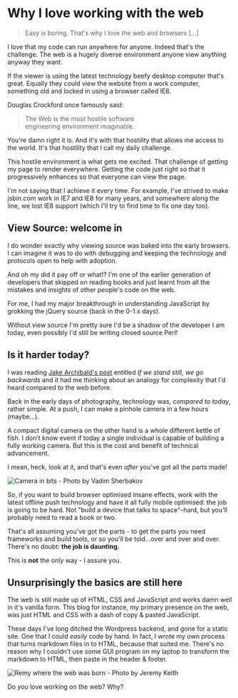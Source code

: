 # Why I love working with the web

> Easy is boring. That's why I love the web and browsers […]

I love that my code can run anywhere for anyone. Indeed that's the challenge. The web is a hugely diverse environment anyone view anything anyway they want.

If the viewer is using the latest technology beefy desktop computer that's great. Equally they could view the website from a work computer, something old and locked in using a browser called IE8.

Douglas Crockford once famously said:

> The Web is the most hostile software engineering environment imaginable.

You're damn right it is. And it's with that hostility that allows me access to the world. It's that hostility that I call my daily challenge.

This hostile environment is what gets me excited. That challenge of getting my page to render everywhere. Getting the code just right so that it progressively enhances so that everyone can view the page.

I'm not saying that I achieve it every time. For example, I've strived to make jsbin.com work in IE7 and IE8 for many years, and somewhere along the line, we lost IE8 support (which I'll try to find time to fix one day too).

## View Source: welcome in

I do wonder exactly why viewing source was baked into the early browsers. I can imagine it was to do with debugging and keeping the technology and protocols open to help with adoption.

And oh my did it pay off or what!? I'm one of the earlier generation of developers that skipped on reading books and just learnt from all the mistakes and insights of other people's code on the web.

For me, I had my major breakthrough in understanding JavaScript by grokking the jQuery source (back in the 0-1.x days).

Without view source I'm pretty sure I'd be a shadow of the developer I am today, even possibly I'd still be writing closed source Perl!

## Is it harder today?

I was reading [Jake Archibald's post](https://jakearchibald.com/2015/if-we-stand-still-we-go-backwards/) entitled *If we stand still, we go backwards* and it had me thinking about an analogy for complexity that I'd heard compared to the web before.

Back in the early days of photography, technology was, *compared to today*, rather simple. At a push, I can make a pinhole camera in a few hours (maybe...).

A compact digital camera on the other hand is a whole different kettle of fish. I don't know event if today a single individual is capable of building a fully working camera. But this is the cost and benefit of technical advancement.

I mean, heck, look at it, and that's even *after* you've got all the parts made!

![Camera in bits - Photo by Vadim Sherbakov](https://images.unsplash.com/4/madebyvadim.jpg?q=80&fm=jpg&s=4d5b600fb30878422cfe859a3e4485f1)

So, if you want to build browser optimised insane effects, work with the latest offline push technology and have it all fully mobile optimised: the job is going to be hard. Not "build a device that talks to space"–hard, but you'll probably need to read a book or two.

That's all assuming you've got the parts - to get the parts you need frameworks and build tools, or so you'll be told...over and over and over. There's no doubt: **the job is daunting.**

This is **not** the only way - I assure you.

## Unsurprisingly the basics are still here

The web is still made up of HTML, CSS and JavaScript and works damn well in it's vanilla form. This blog for instance, my primary presence on the web, was just HTML and CSS with a dash of copy & pasted JavaScript.

These days I've long ditched the Wordpress backend, and gone for a static site. One that I could *easily* code by hand. In fact, I wrote my own process that turns markdown files in to HTML, because that suited me. There's no reason why I couldn't use some GUI program on my laptop to transform the markdown to HTML, then paste in the header & footer.



![Remy where the web was born - Photo by Jeremy Keith](/images/remy-web-was-born.jpg)


Do *you* love working on the web? Why?
